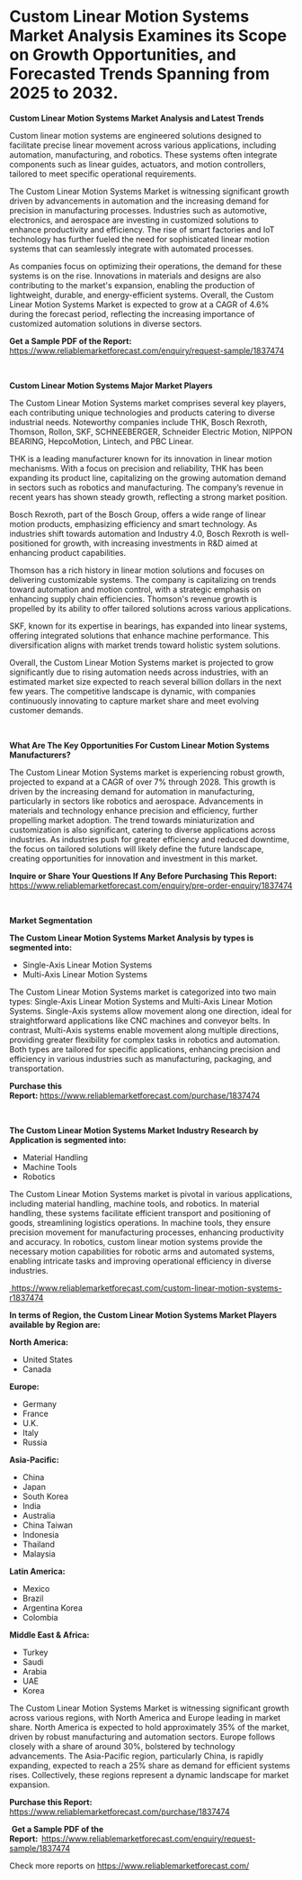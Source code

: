 <p><h1>Custom Linear Motion Systems Market Analysis Examines its Scope on Growth Opportunities, and Forecasted Trends Spanning from 2025 to 2032.</h1></p><p><strong>Custom Linear Motion Systems Market Analysis and Latest Trends</strong></p>
<p><p>Custom linear motion systems are engineered solutions designed to facilitate precise linear movement across various applications, including automation, manufacturing, and robotics. These systems often integrate components such as linear guides, actuators, and motion controllers, tailored to meet specific operational requirements. </p><p>The Custom Linear Motion Systems Market is witnessing significant growth driven by advancements in automation and the increasing demand for precision in manufacturing processes. Industries such as automotive, electronics, and aerospace are investing in customized solutions to enhance productivity and efficiency. The rise of smart factories and IoT technology has further fueled the need for sophisticated linear motion systems that can seamlessly integrate with automated processes. </p><p>As companies focus on optimizing their operations, the demand for these systems is on the rise. Innovations in materials and designs are also contributing to the market's expansion, enabling the production of lightweight, durable, and energy-efficient systems. Overall, the Custom Linear Motion Systems Market is expected to grow at a CAGR of 4.6% during the forecast period, reflecting the increasing importance of customized automation solutions in diverse sectors.</p></p>
<p><strong>Get a Sample PDF of the Report:&nbsp;</strong> <a href="https://www.reliablemarketforecast.com/enquiry/request-sample/1837474?utm_campaign=1890&utm_medium=2&utm_source=Github&utm_content=ia&utm_term=28022025&utm_id=custom-linear-motion-systems">https://www.reliablemarketforecast.com/enquiry/request-sample/1837474</a></p>
<p>&nbsp;</p>
<p><strong>Custom Linear Motion Systems Major Market Players</strong></p>
<p><p>The Custom Linear Motion Systems market comprises several key players, each contributing unique technologies and products catering to diverse industrial needs. Noteworthy companies include THK, Bosch Rexroth, Thomson, Rollon, SKF, SCHNEEBERGER, Schneider Electric Motion, NIPPON BEARING, HepcoMotion, Lintech, and PBC Linear.</p><p>THK is a leading manufacturer known for its innovation in linear motion mechanisms. With a focus on precision and reliability, THK has been expanding its product line, capitalizing on the growing automation demand in sectors such as robotics and manufacturing. The company’s revenue in recent years has shown steady growth, reflecting a strong market position.</p><p>Bosch Rexroth, part of the Bosch Group, offers a wide range of linear motion products, emphasizing efficiency and smart technology. As industries shift towards automation and Industry 4.0, Bosch Rexroth is well-positioned for growth, with increasing investments in R&D aimed at enhancing product capabilities.</p><p>Thomson has a rich history in linear motion solutions and focuses on delivering customizable systems. The company is capitalizing on trends toward automation and motion control, with a strategic emphasis on enhancing supply chain efficiencies. Thomson's revenue growth is propelled by its ability to offer tailored solutions across various applications.</p><p>SKF, known for its expertise in bearings, has expanded into linear systems, offering integrated solutions that enhance machine performance. This diversification aligns with market trends toward holistic system solutions.</p><p>Overall, the Custom Linear Motion Systems market is projected to grow significantly due to rising automation needs across industries, with an estimated market size expected to reach several billion dollars in the next few years. The competitive landscape is dynamic, with companies continuously innovating to capture market share and meet evolving customer demands.</p></p>
<p>&nbsp;</p>
<p><strong>What Are The Key Opportunities For Custom Linear Motion Systems Manufacturers?</strong></p>
<p><p>The Custom Linear Motion Systems market is experiencing robust growth, projected to expand at a CAGR of over 7% through 2028. This growth is driven by the increasing demand for automation in manufacturing, particularly in sectors like robotics and aerospace. Advancements in materials and technology enhance precision and efficiency, further propelling market adoption. The trend towards miniaturization and customization is also significant, catering to diverse applications across industries. As industries push for greater efficiency and reduced downtime, the focus on tailored solutions will likely define the future landscape, creating opportunities for innovation and investment in this market.</p></p>
<p><strong>Inquire or Share Your Questions If Any Before Purchasing This Report:</strong> <a href="https://www.reliablemarketforecast.com/enquiry/pre-order-enquiry/1837474?utm_campaign=1890&utm_medium=2&utm_source=Github&utm_content=ia&utm_term=28022025&utm_id=custom-linear-motion-systems">https://www.reliablemarketforecast.com/enquiry/pre-order-enquiry/1837474</a></p>
<p>&nbsp;</p>
<p><strong>Market Segmentation</strong></p>
<p><strong>The Custom Linear Motion Systems Market Analysis by types is segmented into:</strong></p>
<p><ul><li>Single-Axis Linear Motion Systems</li><li>Multi-Axis Linear Motion Systems</li></ul></p>
<p><p>The Custom Linear Motion Systems market is categorized into two main types: Single-Axis Linear Motion Systems and Multi-Axis Linear Motion Systems. Single-Axis systems allow movement along one direction, ideal for straightforward applications like CNC machines and conveyor belts. In contrast, Multi-Axis systems enable movement along multiple directions, providing greater flexibility for complex tasks in robotics and automation. Both types are tailored for specific applications, enhancing precision and efficiency in various industries such as manufacturing, packaging, and transportation.</p></p>
<p><strong>Purchase this Report:&nbsp;</strong><a href="https://www.reliablemarketforecast.com/purchase/1837474?utm_campaign=1890&utm_medium=2&utm_source=Github&utm_content=ia&utm_term=28022025&utm_id=custom-linear-motion-systems">https://www.reliablemarketforecast.com/purchase/1837474</a></p>
<p>&nbsp;</p>
<p><strong>The Custom Linear Motion Systems Market Industry Research by Application is segmented into:</strong></p>
<p><ul><li>Material Handling</li><li>Machine Tools</li><li>Robotics</li></ul></p>
<p><p>The Custom Linear Motion Systems market is pivotal in various applications, including material handling, machine tools, and robotics. In material handling, these systems facilitate efficient transport and positioning of goods, streamlining logistics operations. In machine tools, they ensure precision movement for manufacturing processes, enhancing productivity and accuracy. In robotics, custom linear motion systems provide the necessary motion capabilities for robotic arms and automated systems, enabling intricate tasks and improving operational efficiency in diverse industries.</p></p>
<p><a href="https://www.reliablemarketforecast.com/custom-linear-motion-systems-r1837474?utm_campaign=1890&utm_medium=2&utm_source=Github&utm_content=ia&utm_term=28022025&utm_id=custom-linear-motion-systems">&nbsp;https://www.reliablemarketforecast.com/custom-linear-motion-systems-r1837474</a></p>
<p><strong>In terms of Region, the Custom Linear Motion Systems Market Players available by Region are:</strong></p>
<p>
    <p> <strong> North America: </strong>
        <ul>
            <li>United States</li>
            <li>Canada</li>
        </ul>
        </p> 
    <p> <strong> Europe: </strong>
        <ul>
            <li>Germany</li>
            <li>France</li>
            <li>U.K.</li>
            <li>Italy</li>
            <li>Russia</li>
        </ul>
        </p> 
    <p> <strong> Asia-Pacific: </strong>
        <ul>
            <li>China</li>
            <li>Japan</li>
            <li>South Korea</li>
            <li>India</li>
            <li>Australia</li>
            <li>China Taiwan</li>
            <li>Indonesia</li>
            <li>Thailand</li>
            <li>Malaysia</li>
        </ul>
        </p> 
    <p> <strong> Latin America: </strong>
        <ul>
            <li>Mexico</li>
            <li>Brazil</li>
            <li>Argentina Korea</li>
            <li>Colombia</li>
        </ul>
        </p> 
    <p> <strong> Middle East & Africa: </strong>
        <ul>
            <li>Turkey</li>
            <li>Saudi</li>
            <li>Arabia</li>
            <li>UAE</li>
            <li>Korea</li>
        </ul>
    </p>
    </p>
<p><p>The Custom Linear Motion Systems Market is witnessing significant growth across various regions, with North America and Europe leading in market share. North America is expected to hold approximately 35% of the market, driven by robust manufacturing and automation sectors. Europe follows closely with a share of around 30%, bolstered by technology advancements. The Asia-Pacific region, particularly China, is rapidly expanding, expected to reach a 25% share as demand for efficient systems rises. Collectively, these regions represent a dynamic landscape for market expansion.</p></p>
<p><strong>Purchase this Report: </strong><a href="https://www.reliablemarketforecast.com/purchase/1837474?utm_campaign=1890&utm_medium=2&utm_source=Github&utm_content=ia&utm_term=28022025&utm_id=custom-linear-motion-systems">https://www.reliablemarketforecast.com/purchase/1837474</a></p>
<p>&nbsp;<strong>Get a Sample PDF of the Report:&nbsp;&nbsp;</strong><a href="https://www.reliablemarketforecast.com/enquiry/request-sample/1837474?utm_campaign=1890&utm_medium=2&utm_source=Github&utm_content=ia&utm_term=28022025&utm_id=custom-linear-motion-systems">https://www.reliablemarketforecast.com/enquiry/request-sample/1837474</a></p>
<p><strong></strong></p>
<p>Check more reports on <a href="https://www.reliablemarketforecast.com/?utm_campaign=1890&utm_medium=2&utm_source=Github&utm_content=ia&utm_term=28022025&utm_id=custom-linear-motion-systems">https://www.reliablemarketforecast.com/</a></p>